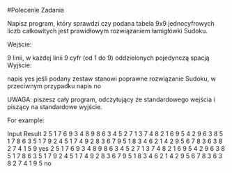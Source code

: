 #Polecenie Zadania

Napisz program, który sprawdzi czy podana tabela 9x9 jednocyfrowych liczb całkowitych jest prawidłowym rozwiązaniem łamigłówki Sudoku.

Wejście:

9 linii, w każdej linii 9 cyfr (od 1 do 9) oddzielonych pojedynczą spacją
Wyjście:

napis yes jeśli podany zestaw stanowi poprawne rozwiązanie Sudoku, w przeciwnym przypadku napis no

UWAGA: piszesz cały program, odczytujący ze standardowego wejścia i piszący na standardowe wyjście.

For example:

Input	Result
2 5 1 7 6 9 3 4 8
9 8 6 3 4 5 2 7 1
3 7 4 8 2 1 6 9 5
4 2 9 6 3 8 5 1 7
8 6 3 5 1 7 9 2 4
5 1 7 4 9 2 8 3 6
7 9 5 1 8 3 4 6 2
1 4 2 9 5 6 7 8 3
6 3 8 2 7 4 1 5 9
yes
2 5 1 7 6 9 3 4 8
9 8 6 3 4 5 2 7 1
3 7 4 8 2 1 6 9 5
4 2 9 6 3 8 5 1 7
8 6 3 5 1 7 9 2 4
5 1 7 4 9 2 8 3 6
7 9 5 1 8 3 4 6 2
1 4 2 9 5 6 7 8 3
6 3 8 2 7 4 1 9 5
no
